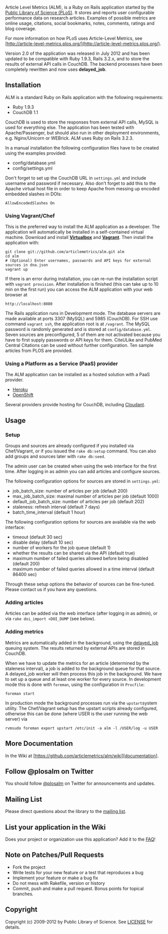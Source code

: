 Article Level Metrics (ALM), is a Ruby on Rails application started by the [Public Library of Science (PLoS)](http://www.plos.org/). It stores and reports user configurable performance data on research articles. Examples of possible metrics are online usage, citations, social bookmarks, notes, comments, ratings and blog coverage.

For more information on how PLoS uses Article-Level Metrics, see [http://article-level-metrics.plos.org/](http://article-level-metrics.plos.org/).

Version 2.0 of the application was released in July 2012 and has been updated to be compatible with Ruby 1.9.3, Rails 3.2.x, and to store the results of external API calls in CouchDB. The backend processes have been completely rewritten and now uses **delayed_job**.

## Installation

ALM is a standard Ruby on Rails application with the following requirements:

* Ruby 1.9.3
* CouchDB 1.1

CouchDB is used to store the responses from external API calls, MySQL is used for everything else. The application has been tested with Apache/Passenger, but should also run in other deployment environments, e.g. Nginx/Unicorn or WEBrick. ALM uses Ruby on Rails 3.2.3.

In a manual installation the following configuration files have to be created using the examples provided:

* config/database.yml
* config/settings.yml

Don't forget to set up the CouchDB URL in `settings.yml` and include username and password if necessary. Also don't forget to add this to the Apache virtual host file in order to keep Apache from messing up encoded embedded slashes in DOIs:

    AllowEncodedSlashes On

### Using Vagrant/Chef
This is the preferred way to install the ALM application as a developer. The application will automatically be installed in a self-contained virtual machine. Download and install [**Virtualbox**][virtualbox] and [**Vagrant**][vagrant]. Then install the application with:
    
    git clone git://github.com/articlemetrics/alm.git alm
    cd alm
    # (Optional) Enter usernames, passwords and API keys for external sources in dna.json
    vagrant up
      
[virtualbox]: https://www.virtualbox.org/wiki/Downloads
[vagrant]: http://downloads.vagrantup.com/

If there is an error during installation, you can re-run the installation script with `vagrant provision`. After installation is finished (this can take up to 10 min on the first run) you can access the ALM application with your web browser at

    http://localhost:8080
	
The Rails application runs in Development mode. The database servers are made available at ports 3307 (MySQL) and 5985 (CouchDB). For SSH use command `vagrant ssh`, the application root is at `/vagrant`. The MySQL password is randomly generated and is stored at `config/database.yml`. Seven sources are preconfigured, 5 of them are not activated because you have to first supply passwords or API keys for them. CiteULike and PubMed Central Citations can be used without further configuration. Ten sample articles from PLOS are provided.

### Using a Platform as a Service (PaaS) provider
The ALM application can be installed as a hosted solution with a PaaS provider. 

* [Heroku](http://www.heroku.com)
* [OpenShift](https://openshift.redhat.com/app/)

Several providers provide hosting for CouchDB, including [Cloudant](https://cloudant.com).

## Usage

### Setup

Groups and sources are already configured if you installed via Chef/Vagrant, or if you issued the `rake db:setup` command. You can also add groups and sources later with `rake db:seed`. 

The admin user can be created when using the web interface for the first time. After logging in as admin you can add articles and configure sources.

The following configuration options for sources are stored in `settings.yml`:

* job_batch_size: number of articles per job (default 200)
* max_job_batch_size: maximal number of articles per job (default 1000)
* default_job_batch_size: number of articles per job (default 202)
* staleness: refresh interval (default 7 days)
* batch_time_interval (default 1 hour) 

The following configuration options for sources are available via the web interface:

* timeout (default 30 sec)
* disable delay (default 10 sec)
* number of workers for the job queue (default 1)
* whether the results can be shared via the API (default true)
* maximum number of failed queries allowed before being disabled (default 200)
* maximum number of failed queries allowed in a time interval (default 86400 sec)

Through these setup options the behavior of sources can be fine-tuned. Please contact us if you have any questions.

### Adding articles

Articles can be added via the web interface (after logging in as admin), or via `rake doi_import <DOI_DUMP` (see below).

### Adding metrics

Metrics are automatically added in the background, using the [delayed_job](https://github.com/collectiveidea/delayed_job) queuing system. The results returned by external APIs are stored in CouchDB.

When we have to update the metrics for an article (determined by the staleness interval), a job is added to the background queue for that source. A delayed_job worker will then process this job in the background. We have to set up a queue and at least one worker for every source. In development mode this is done with `foreman`, using the configuration in `Procfile`:
    
    foreman start
    
In production mode the background processes run via the `upstart`system utility. The Chef/Vagrant setup has the upstart scripts already configured, otherwise this can be done (where USER is the user running the web server) via

    rvmsudo foreman export upstart /etc/init -a alm -l /USER/log -u USER
    
## More Documentation
In the Wiki at [https://github.com/articlemetrics/alm/wiki][documentation].
 
[documentation]: https://github.com/articlemetrics/alm/wiki
 
## Follow @plosalm on Twitter
You should follow [@plosalm][follow] on Twitter for announcements and updates.
 
[follow]: https://twitter.com/plosalm
 
## Mailing List
Please direct questions about the library to the [mailing list].
 
[mailing list]: https://groups.google.com/group/plos-api-developers
 
## List your application in the Wiki
Does your project or organization use this application? Add it to the [
FAQ][faq]!
 
[faq]: https://github.com/articlemetrics/alm/wiki/faq
 
## Note on Patches/Pull Requests
 
* Fork the project
* Write tests for your new feature or a test that reproduces a bug
* Implement your feature or make a bug fix
* Do not mess with Rakefile, version or history
* Commit, push and make a pull request. Bonus points for topical branches.
 
## Copyright
Copyright (c) 2009-2012 by Public Library of Science. See [LICENSE](https://github.com/articlemetrics/alm/blob/master/LICENSE.md) for details.